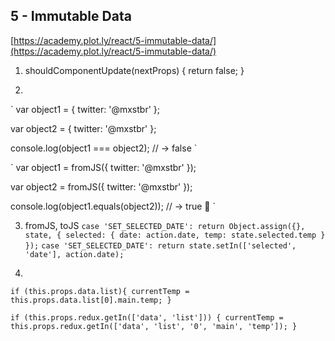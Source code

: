 ## 5 - Immutable Data

[https://academy.plot.ly/react/5-immutable-data/](https://academy.plot.ly/react/5-immutable-data/)

1.  shouldComponentUpdate(nextProps) {
        return false;
    }

2. 
`
var object1 = {
    twitter: '@mxstbr'
};

var object2 = {
    twitter: '@mxstbr'
};

console.log(object1 === object2); // -> false
`

`
var object1 = fromJS({
    twitter: '@mxstbr'
});

var object2 = fromJS({
    twitter: '@mxstbr'
});

console.log(object1.equals(object2)); // -> true 🎉
`

3. fromJS, toJS
`
case 'SET_SELECTED_DATE':
  return Object.assign({}, state, {
    selected: {
      date: action.date,
      temp: state.selected.temp
    }
  });
`
`
case 'SET_SELECTED_DATE':
  return state.setIn(['selected', 'date'], action.date);
`

4. 
`
if (this.props.data.list){
    currentTemp = this.props.data.list[0].main.temp;
}
`

`
if (this.props.redux.getIn(['data', 'list'])) {
    currentTemp = this.props.redux.getIn(['data', 'list', '0', 'main', 'temp']);
}
`